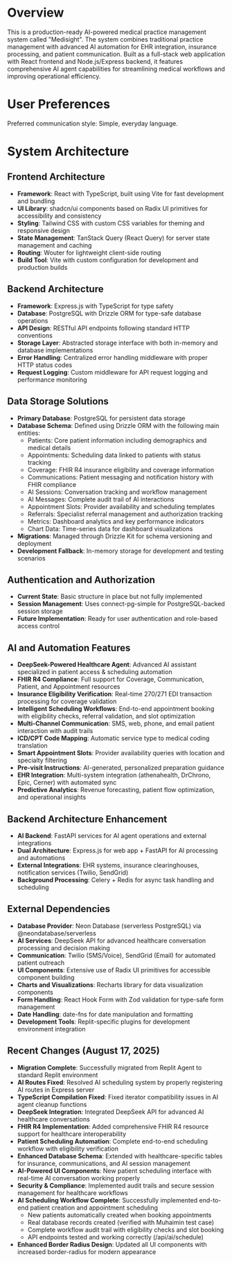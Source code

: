 # Overview

This is a production-ready AI-powered medical practice management system called "Medisight". The system combines traditional practice management with advanced AI automation for EHR integration, insurance processing, and patient communication. Built as a full-stack web application with React frontend and Node.js/Express backend, it features comprehensive AI agent capabilities for streamlining medical workflows and improving operational efficiency.

# User Preferences

Preferred communication style: Simple, everyday language.

# System Architecture

## Frontend Architecture
- **Framework**: React with TypeScript, built using Vite for fast development and bundling
- **UI Library**: shadcn/ui components based on Radix UI primitives for accessibility and consistency
- **Styling**: Tailwind CSS with custom CSS variables for theming and responsive design
- **State Management**: TanStack Query (React Query) for server state management and caching
- **Routing**: Wouter for lightweight client-side routing
- **Build Tool**: Vite with custom configuration for development and production builds

## Backend Architecture
- **Framework**: Express.js with TypeScript for type safety
- **Database**: PostgreSQL with Drizzle ORM for type-safe database operations
- **API Design**: RESTful API endpoints following standard HTTP conventions
- **Storage Layer**: Abstracted storage interface with both in-memory and database implementations
- **Error Handling**: Centralized error handling middleware with proper HTTP status codes
- **Request Logging**: Custom middleware for API request logging and performance monitoring

## Data Storage Solutions
- **Primary Database**: PostgreSQL for persistent data storage
- **Database Schema**: Defined using Drizzle ORM with the following main entities:
  - Patients: Core patient information including demographics and medical details  
  - Appointments: Scheduling data linked to patients with status tracking
  - Coverage: FHIR R4 insurance eligibility and coverage information
  - Communications: Patient messaging and notification history with FHIR compliance
  - AI Sessions: Conversation tracking and workflow management
  - AI Messages: Complete audit trail of AI interactions
  - Appointment Slots: Provider availability and scheduling templates
  - Referrals: Specialist referral management and authorization tracking
  - Metrics: Dashboard analytics and key performance indicators
  - Chart Data: Time-series data for dashboard visualizations
- **Migrations**: Managed through Drizzle Kit for schema versioning and deployment
- **Development Fallback**: In-memory storage for development and testing scenarios

## Authentication and Authorization
- **Current State**: Basic structure in place but not fully implemented
- **Session Management**: Uses connect-pg-simple for PostgreSQL-backed session storage
- **Future Implementation**: Ready for user authentication and role-based access control

## AI and Automation Features
- **DeepSeek-Powered Healthcare Agent**: Advanced AI assistant specialized in patient access & scheduling automation
- **FHIR R4 Compliance**: Full support for Coverage, Communication, Patient, and Appointment resources
- **Insurance Eligibility Verification**: Real-time 270/271 EDI transaction processing for coverage validation
- **Intelligent Scheduling Workflows**: End-to-end appointment booking with eligibility checks, referral validation, and slot optimization
- **Multi-Channel Communication**: SMS, web, phone, and email patient interaction with audit trails
- **ICD/CPT Code Mapping**: Automatic service type to medical coding translation
- **Smart Appointment Slots**: Provider availability queries with location and specialty filtering
- **Pre-visit Instructions**: AI-generated, personalized preparation guidance
- **EHR Integration**: Multi-system integration (athenahealth, DrChrono, Epic, Cerner) with automated sync
- **Predictive Analytics**: Revenue forecasting, patient flow optimization, and operational insights

## Backend Architecture Enhancement
- **AI Backend**: FastAPI services for AI agent operations and external integrations
- **Dual Architecture**: Express.js for web app + FastAPI for AI processing and automations
- **External Integrations**: EHR systems, insurance clearinghouses, notification services (Twilio, SendGrid)
- **Background Processing**: Celery + Redis for async task handling and scheduling

## External Dependencies
- **Database Provider**: Neon Database (serverless PostgreSQL) via @neondatabase/serverless
- **AI Services**: DeepSeek API for advanced healthcare conversation processing and decision making
- **Communication**: Twilio (SMS/Voice), SendGrid (Email) for automated patient outreach  
- **UI Components**: Extensive use of Radix UI primitives for accessible component building
- **Charts and Visualizations**: Recharts library for data visualization components
- **Form Handling**: React Hook Form with Zod validation for type-safe form management
- **Date Handling**: date-fns for date manipulation and formatting
- **Development Tools**: Replit-specific plugins for development environment integration

## Recent Changes (August 17, 2025)
- **Migration Complete**: Successfully migrated from Replit Agent to standard Replit environment
- **AI Routes Fixed**: Resolved AI scheduling system by properly registering AI routes in Express server
- **TypeScript Compilation Fixed**: Fixed iterator compatibility issues in AI agent cleanup functions
- **DeepSeek Integration**: Integrated DeepSeek API for advanced AI healthcare conversations
- **FHIR R4 Implementation**: Added comprehensive FHIR R4 resource support for healthcare interoperability
- **Patient Scheduling Automation**: Complete end-to-end scheduling workflow with eligibility verification
- **Enhanced Database Schema**: Extended with healthcare-specific tables for insurance, communications, and AI session management
- **AI-Powered UI Components**: New patient scheduling interface with real-time AI conversation working properly
- **Security & Compliance**: Implemented audit trails and secure session management for healthcare workflows
- **AI Scheduling Workflow Complete**: Successfully implemented end-to-end patient creation and appointment scheduling
  - New patients automatically created when booking appointments
  - Real database records created (verified with Muhaimin test case)
  - Complete workflow audit trail with eligibility checks and slot booking
  - API endpoints tested and working correctly (/api/ai/schedule)
- **Enhanced Border Radius Design**: Updated all UI components with increased border-radius for modern appearance